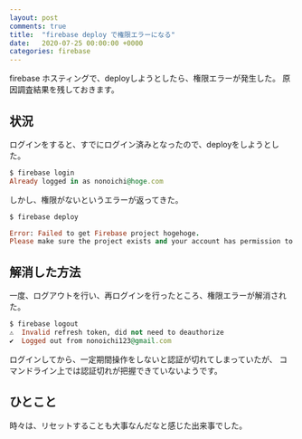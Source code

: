 ```yaml
---
layout: post
comments: true
title:  "firebase deploy で権限エラーになる"
date:   2020-07-25 00:00:00 +0000
categories: firebase
---
```

firebase ホスティングで、deployしようとしたら、権限エラーが発生した。
原因調査結果を残しておきます。

## 状況

ログインをすると、すでにログイン済みとなったので、deployをしようとした。

```ruby
$ firebase login
Already logged in as nonoichi@hoge.com
```

しかし、権限がないというエラーが返ってきた。

```ruby
$ firebase deploy

Error: Failed to get Firebase project hogehoge.
Please make sure the project exists and your account has permission to access it.
```

## 解消した方法

一度、ログアウトを行い、再ログインを行ったところ、権限エラーが解消された。

```ruby
$ firebase logout
⚠  Invalid refresh token, did not need to deauthorize
✔  Logged out from nonoichi123@gmail.com
```

ログインしてから、一定期間操作をしないと認証が切れてしまっていたが、
コマンドライン上では認証切れが把握できていないようです。

## ひとこと

時々は、リセットすることも大事なんだなと感じた出来事でした。